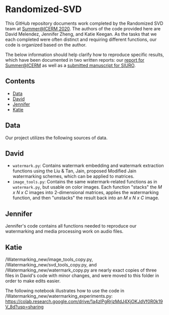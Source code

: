 # Randomized-SVD

This GitHub repository documents work completed by the Randomized SVD team at [Summer@ICERM 2020](https://icerm.brown.edu/summerug/2020/). The authors of the code provided here are David Melendez, Jennifer Zheng, and Katie Keegan. As the tasks that we each completed were often distinct and requiring different functions, our code is organized based on the author.

The below information should help clarify how to reproduce specific results, which have been documented in two written reports: our [report for Summer@ICERM]() as well as a [submitted manuscript for SIURO]().

## Contents
* [Data](#data)
* [David](#david)
* [Jennifer](#jennifer)
* [Katie](#katie)

## Data
Our project utilizes the following sources of data.

## David
- `watermark.py`: Contains watermark embedding and watermark extraction functions using the Liu & Tan, Jain, proposed Modified Jain watermarking schemes, which can be applied to matrices.
- `image_tools.py`: Contains the same watermark-related functions as in `watermark.py`, but usable on color images. Each function "stacks" the *M x N x C* images into 2-dimensional matrices, applies the watermarking function, and then "unstacks" the result back into an *M x N x C* image.
	
## Jennifer

Jennifer's code contains all functions needed to reproduce our watermarking and media processing work on audio files. 

## Katie

/Watermarking_new/image_tools_copy.py, /Watermarking_new/svd_tools_copy.py, and /Watermarking_new/watermark_copy.py are nearly exact copies of three files in David's code with minor changes, and were moved to this folder in order to make edits easier.

The following notebook illustrates how to use the code in /Watermarking_new/watermarking_experiments.py: https://colab.research.google.com/drive/1a4zlPgRrjzMdJ4XjOKJdVf0R0k19V_8d?usp=sharing 

